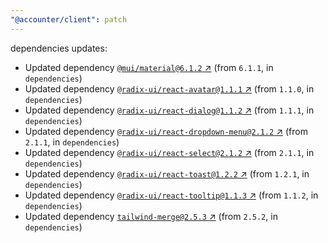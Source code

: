 ```yaml
---
"@accounter/client": patch
---
```

dependencies updates:
  - Updated dependency [`@mui/material@6.1.2` ↗︎](https://www.npmjs.com/package/@mui/material/v/6.1.2) (from `6.1.1`, in `dependencies`)
  - Updated dependency [`@radix-ui/react-avatar@1.1.1` ↗︎](https://www.npmjs.com/package/@radix-ui/react-avatar/v/1.1.1) (from `1.1.0`, in `dependencies`)
  - Updated dependency [`@radix-ui/react-dialog@1.1.2` ↗︎](https://www.npmjs.com/package/@radix-ui/react-dialog/v/1.1.2) (from `1.1.1`, in `dependencies`)
  - Updated dependency [`@radix-ui/react-dropdown-menu@2.1.2` ↗︎](https://www.npmjs.com/package/@radix-ui/react-dropdown-menu/v/2.1.2) (from `2.1.1`, in `dependencies`)
  - Updated dependency [`@radix-ui/react-select@2.1.2` ↗︎](https://www.npmjs.com/package/@radix-ui/react-select/v/2.1.2) (from `2.1.1`, in `dependencies`)
  - Updated dependency [`@radix-ui/react-toast@1.2.2` ↗︎](https://www.npmjs.com/package/@radix-ui/react-toast/v/1.2.2) (from `1.2.1`, in `dependencies`)
  - Updated dependency [`@radix-ui/react-tooltip@1.1.3` ↗︎](https://www.npmjs.com/package/@radix-ui/react-tooltip/v/1.1.3) (from `1.1.2`, in `dependencies`)
  - Updated dependency [`tailwind-merge@2.5.3` ↗︎](https://www.npmjs.com/package/tailwind-merge/v/2.5.3) (from `2.5.2`, in `dependencies`)
